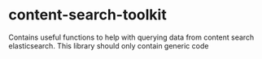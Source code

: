 <!-- gitbook-ignore -->

# content-search-toolkit

Contains useful functions to help with querying data from content search elasticsearch.
This library should only contain generic code
